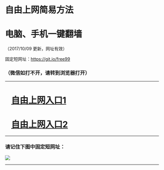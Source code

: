 ﻿# 自由上网简易方法

# 电脑、手机一键翻墙

（2017/10/09 更新，网址有效）

固定短网址：https://git.io/free99

### （微信如打不开，请转到浏览器打开）


***





# &nbsp;&nbsp; <a href="http://ft1640513812.fwq-tz-1001.info/fwqtz01.html?t=100900112852 " target="_blank">自由上网入口1</a>
# &nbsp;&nbsp; <a href="http://ft3179815755.fwq-tz-1002.info/fwqtz02.html?t=10090015235 " target="_blank">自由上网入口2</a>
***

### 请记住下图中固定短网址：

<img src="https://s3-us-west-2.amazonaws.com/fwq-1001/yjfq-20170905okok.png" /> 


***

